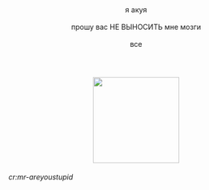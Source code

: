 

###

<p align="center">я акуя <br><br>прошу вас НЕ ВЫНОСИТЬ мне мозги<br><br>все<br><br>
<br>

###

###

<div align="center">
  <img height="170" src="https://i.ibb.co/tTGcyyGV/Untitled537-20250523044548.png"  />
</div>
<h6>cr:mr-areyoustupid </h6>
